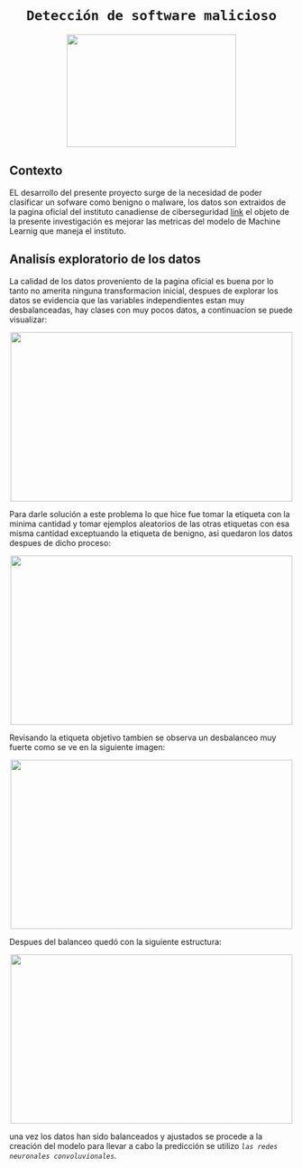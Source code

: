 # <h1 align="center">**`Detección de software malicioso`** <br> </h1>

<p align="center">
<img src="https://github.com/NestorSaenz/deteccion_software_malicioso/blob/main/imagenes/Malware-que-afecta-a-Mac-detectado-00.jpg"  width="300" height="200" >
</p>

## **Contexto**

EL desarrollo del presente proyecto surge de la necesidad de poder clasificar un sofware como benigno o malware, los datos son extraidos de la pagina oficial del instituto canadiense de ciberseguridad [link](https://www.unb.ca/cic/datasets/iotdataset-2023.html) el objeto de la presente investigación es mejorar las metricas del modelo de Machine Learnig que maneja el instituto.

## **Analisís exploratorio de los datos**

La calidad de los datos proveniento de la pagina oficial es buena por lo tanto no amerita ninguna transformacion inicial, despues de explorar los datos se evidencia que las variables independientes estan muy desbalanceadas, hay clases con muy pocos datos, a continuacion se puede visualizar: <p align="center">
<img src="https://github.com/NestorSaenz/deteccion_software_malicioso/blob/main/imagenes/Captura%20de%20pantalla%202024-05-28%20004828.png"  width="500" height="300" >
</p>

Para darle solución a este problema lo que hice fue tomar la etiqueta con la minima cantidad y tomar ejemplos aleatorios de las otras etiquetas con esa misma cantidad exceptuando la etiqueta de benigno, asi quedaron los datos despues de dicho proceso:
<p align="center">
<img src="https://github.com/NestorSaenz/deteccion_software_malicioso/blob/main/imagenes/etiquetas_balanceado.png"  width="500" height="300" >
</p>

Revisando la etiqueta objetivo tambien se observa un desbalanceo muy fuerte como se ve en la siguiente imagen:
<p align="center">
<img src="https://github.com/NestorSaenz/deteccion_software_malicioso/blob/main/imagenes/target_desbalanceado.png"  width="500" height="300" >
</p>

Despues del balanceo quedó con la siguiente estructura:
<p align="center">
<img src="https://github.com/NestorSaenz/deteccion_software_malicioso/blob/main/imagenes/tarjet_balanceado.png"  width="500" height="300" >
</p>

una vez los datos han sido balanceados y ajustados se procede a la creación del modelo para llevar a cabo la predicción se utilizo *`las redes neuronales convoluvionales`.*
